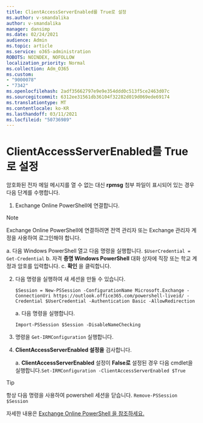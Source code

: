 ```yaml
---
title: ClientAccessServerEnabled를 True로 설정
ms.author: v-smandalika
author: v-smandalika
manager: dansimp
ms.date: 02/24/2021
audience: Admin
ms.topic: article
ms.service: o365-administration
ROBOTS: NOINDEX, NOFOLLOW
localization_priority: Normal
ms.collection: Adm_O365
ms.custom:
- "9000078"
- "7342"
ms.openlocfilehash: 2adf35662797e9e9e354ddd0c513f5ce2463d07c
ms.sourcegitcommit: 6312ee31561db36104f32282d019d069ede69174
ms.translationtype: MT
ms.contentlocale: ko-KR
ms.lasthandoff: 03/11/2021
ms.locfileid: "50736989"
---
```

# <a name="set-clientaccessserverenabled-to-true"></a>ClientAccessServerEnabled를 True로 설정

암호화된 전자 메일 메시지를 열 수 없는 대신 **rpmsg** 첨부 파일이 표시되어 있는 경우 다음 단계를 수행합니다.

1. Exchange Online PowerShell에 연결합니다.

> [!NOTE]
> Exchange Online PowerShell에 연결하려면 전역 관리자 또는 Exchange 관리자 계정을 사용하여 로그인해야 합니다.

   a. 다음 Windows PowerShell 열고 다음 명령을 실행합니다. `$UserCredential = Get-Credential`
b. 자격 **증명 Windows PowerShell** 대화 상자에 직장 또는 학교 계정과 암호를 입력합니다. c. **확인** 을 클릭합니다. 

2. 다음 명령을 실행하여 새 세션을 만들 수 있습니다.

    `$Session = New-PSSession -ConfigurationName Microsoft.Exchange -ConnectionUri https://outlook.office365.com/powershell-liveid/ -Credential $UserCredential -Authentication Basic -AllowRedirection`

    a. 다음 명령을 실행합니다.
    
    `Import-PSSession $Session -DisableNameChecking`

3. 명령을 `Get-IRMConfiguration` 실행합니다.

4. **ClientAccessServerEnabled 설정을** 검사합니다. 

    a. **ClientAccessServerEnabled** 설정이 **False로** 설정된 경우 다음 cmdlet을 실행합니다.`Set-IRMConfiguration -ClientAccessServerEnabled $True`

> [!TIP]
> 항상 다음 명령을 사용하여 powershell 세션을 닫습니다. `Remove-PSSession $Session`

자세한 내용은 [Exchange Online PowerShell 을 참조하세요.](https://docs.microsoft.com/powershell/exchange/connect-to-exchange-online-powershell)

